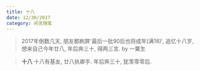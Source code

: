 ```yaml
---
title: 十八
date: 12/30/2017
category: 闲言随笔
---
```


> 2017年倒数几天, 朋友都刷屏'最后一批90后也将成年(满18)', 追忆十八岁, 想来自己今年廿八, 年后奔三十, 得两三言.
> by 一粟生

<blockquote class="blockquote-center" >
<b>十八</b>
十八有基友, 廿八执卿手.
年后奔三十, 犹羡零零后.
</blockquote>

